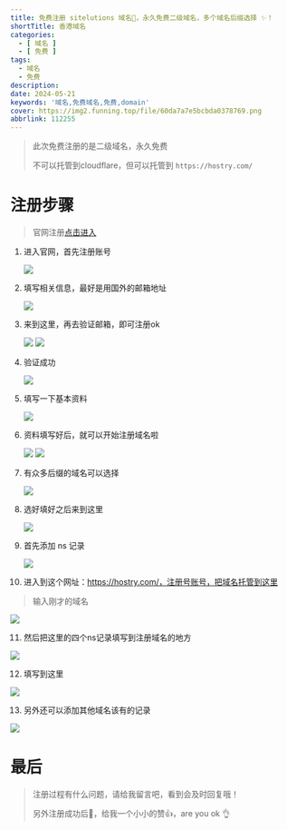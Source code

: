 ```yaml
---
title: 免费注册 sitelutions 域名🎁，永久免费二级域名，多个域名后缀选择 ✨！
shortTitle: 香港域名
categories:
  - [ 域名 ]
  - [ 免费 ]
tags:
  - 域名
  - 免费
description:
date: 2024-05-21
keywords: '域名,免费域名,免费,domain'
cover: https://img2.funning.top/file/60da7a7e5bcbda0378769.png
abbrlink: 112255
---
```


> 此次免费注册的是二级域名，永久免费
> 
> 不可以托管到cloudflare，但可以托管到 `https://hostry.com/`


# 注册步骤

> 官网注册[点击进入](https://www.sitelutions.com/)


1. 进入官网，首先注册账号

    ![](https://img2.funning.top/file/e9b2cef024c8f0ec37b20.png)
   
2. 填写相关信息，最好是用国外的邮箱地址

    ![](https://img2.funning.top/file/4e371d903b95e174bfeb5.png)

3. 来到这里，再去验证邮箱，即可注册ok

    ![](https://img2.funning.top/file/228a61068f8e037353c7c.png)
    ![](https://img2.funning.top/file/ee9731de6145f2e98a2d5.png)

4. 验证成功

    ![](https://img2.funning.top/file/70e85a350fae54227d167.png)

5. 填写一下基本资料

   ![](https://img2.funning.top/file/fc2b62c4c245cc2faa80b.png)

6. 资料填写好后，就可以开始注册域名啦

    ![](https://img2.funning.top/file/2b8c46e07203df950325f.png)
    ![](https://img2.funning.top/file/a9e7bc1363839995e52fd.png)

7. 有众多后缀的域名可以选择 

   ![](https://img2.funning.top/file/2973d54cc8830013339bb.png)

8. 选好填好之后来到这里

   ![](https://img2.funning.top/file/54fe5bd15d1a1fbb14369.png)

9. 首先添加 ns 记录

   ![](https://img2.funning.top/file/6d70dc4caba9a21c885e6.png)

10. 进入到这个网址：https://hostry.com/，注册号账号，把域名托管到这里
      
   > 输入刚才的域名

   ![](https://img2.funning.top/file/8eda3930db41be1b27cc6.png)

11. 然后把这里的四个ns记录填写到注册域名的地方 
   
   ![](https://img2.funning.top/file/2b91d06e0ad49b31aeae3.png)

12. 填写到这里

   ![](https://img2.funning.top/file/fd372f128dd8790a025e3.png)

13. 另外还可以添加其他域名该有的记录

   ![](https://img2.funning.top/file/131bd63cabdaa90b164c5.png)


# 最后

>注册过程有什么问题，请给我留言吧，看到会及时回复哦！
>
>另外注册成功后🏅，给我一个小小的赞👍，are you ok 👌

